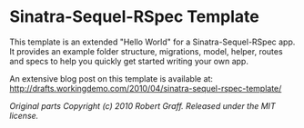 # Sinatra-Sequel-RSpec Template

This template is an extended "Hello World" for a Sinatra-Sequel-RSpec 
app. It provides an example folder structure, migrations, model, helper, 
routes and specs to help you quickly get started writing your own app.

An extensive blog post on this template is available at:
http://drafts.workingdemo.com/2010/04/sinatra-sequel-rspec-template/

*Original parts Copyright (c) 2010 Robert Graff. Released under the MIT license.*